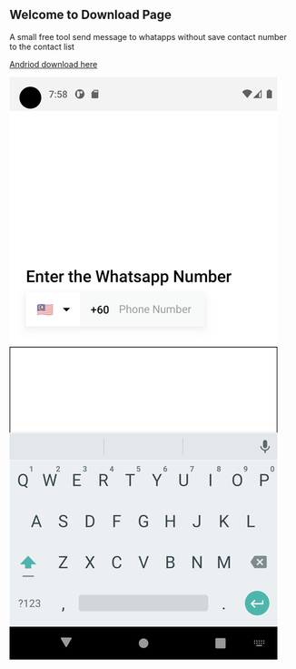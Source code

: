 ## Welcome to Download Page



A small free tool send message to whatapps without save contact number to the contact list


[Andriod download here](https://raw.githubusercontent.com/peterkong93/num2whatapps/gh-pages/app-release.apk)  



![Image](https://github.com/peterkong93/num2whatapps/blob/gh-pages/Screenshot_1687607911.png)
```


